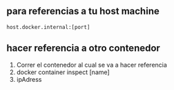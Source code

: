 ## para referencias a tu host machine
    host.docker.internal:[port]

## hacer referencia a otro contenedor
1. Correr el contenedor al cual se va a hacer referencia
2. docker container inspect [name]
3. ipAdress



